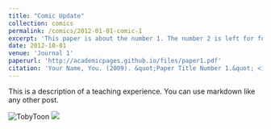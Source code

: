 ```yaml
---
title: "Comic Update"
collection: comics
permalink: /comics/2012-01-01-comic-1
excerpt: 'This paper is about the number 1. The number 2 is left for future work.'
date: 2012-10-01
venue: 'Journal 1'
paperurl: 'http://academicpages.github.io/files/paper1.pdf'
citation: 'Your Name, You. (2009). &quot;Paper Title Number 1.&quot; <i>Journal 1</i>. 1(1).'
---
```


This is a description of a teaching experience. You can use markdown like any other post.

![TobyToon](https://nyeguy.github.io/images/comics/nyetoon/nyetoon_TobyToon_6.5.20_final-1.png)
![](../images/foo-bar-identity.jpg)
